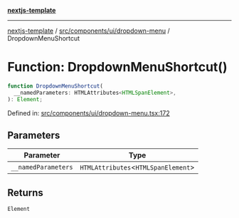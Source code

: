 [**nextjs-template**](../../../../../README.md)

---

[nextjs-template](../../../../../README.md) / [src/components/ui/dropdown-menu](../README.md) / DropdownMenuShortcut

# Function: DropdownMenuShortcut()

```ts
function DropdownMenuShortcut(
  __namedParameters: HTMLAttributes<HTMLSpanElement>,
): Element;
```

Defined in: [src/components/ui/dropdown-menu.tsx:172](https://github.com/Its-Satyajit/nextjs-template/blob/a020f2e64682696d16eea8be5c54d400aa09764e/src/components/ui/dropdown-menu.tsx#L172)

## Parameters

| Parameter           | Type                                  |
| ------------------- | ------------------------------------- |
| `__namedParameters` | `HTMLAttributes`\<`HTMLSpanElement`\> |

## Returns

`Element`
